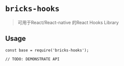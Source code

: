 # `bricks-hooks`

> 可用于React/React-native 的React Hooks Library

## Usage

```
const base = require('bricks-hooks');

// TODO: DEMONSTRATE API
```
